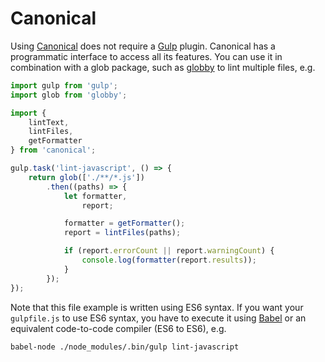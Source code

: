 # Canonical

Using [Canonical](https://github.com/gajus/canonical) does not require a [Gulp](http://gulpjs.com/) plugin. Canonical has a programmatic interface to access all its features. You can use it in combination with a glob package, such as [globby](https://www.npmjs.com/package/globby) to lint multiple files, e.g.

```js
import gulp from 'gulp';
import glob from 'globby';

import {
    lintText,
    lintFiles,
    getFormatter
} from 'canonical';

gulp.task('lint-javascript', () => {
    return glob(['./**/*.js'])
        .then((paths) => {
            let formatter,
                report;

            formatter = getFormatter();
            report = lintFiles(paths);

            if (report.errorCount || report.warningCount) {
                console.log(formatter(report.results));
            }
        });
});
```

Note that this file example is written using ES6 syntax. If you want your `gulpfile.js` to use ES6 syntax, you have to execute it using [Babel](babeljs.io) or an equivalent code-to-code compiler (ES6 to ES6), e.g.

```sh
babel-node ./node_modules/.bin/gulp lint-javascript
```
